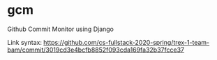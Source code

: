 # gcm
Github Commit Monitor using Django

Link syntax: https://github.com/cs-fullstack-2020-spring/trex-1-team-bam/commit/3019cd3e4bcfb8852f093cda169fa32b37fcce37
